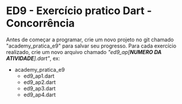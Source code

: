 # ED9 - Exercício pratico Dart - Concorrência

Antes de começar a programar, crie um novo projeto no git chamado "academy_pratica_e9" para salvar seu progresso. Para
cada exercício realizado, crie um novo arquivo chamado _"ed9_ap[**NUMERO DA ATIVIDADE**].dart"_, ex:

- academy_pratica_e9
    - ed9_ap1.dart
    - ed9_ap2.dart
    - ed9_ap3.dart
    - ed9_ap4.dart
